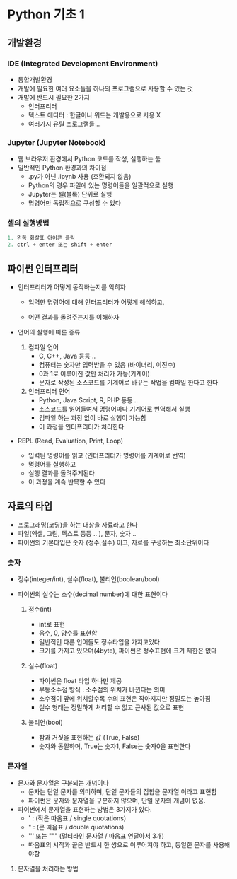 # Python 기초 1



## 개발환경

### IDE (Integrated Development Environment)

- 통합개발환경
- 개발에 필요한 여러 요소들을 하나의 프로그램으로 사용할 수 있는 것
- 개발에 반드시 필요한 2가지
  - 인터프리터
  - 텍스트 에디터 : 한글이나 워드는 개발용으로 사용 X
  - 여러가지 유틸 프로그램들 ..

### Jupyter (Jupyter Notebook)

- 웹 브라우저 환경에서 Python 코드를 작성, 실행하는 툴
- 일반적인 Python 환경과의 차이점
  - .py가 아닌 .ipynb 사용 (호환되지 않음)
  - Python의 경우 파일에 있는 명령어들을 일괄적으로 실행
  - Jupyter는 셀(블록) 단위로 실행
  - 명령어만 독립적으로 구성할 수 있다

### 셀의 실행방법

```python
1. 왼쪽 화살표 아이콘 클릭
2. ctrl + enter 또는 shift + enter
```



## 파이썬 인터프리터

- 인터프리터가 어떻게 동작하는지를 익히자

  - 입력한 명령어에 대해 인터프리터가 어떻게 해석하고, 

  - 어떤 결과를 돌려주는지를 이해하자

- 언어의 실행에 따른 종류

  1. 컴파일 언어
     - C, C++, Java 등등 ..
     - 컴퓨터는 숫자만 입력받을 수 있음 (바이너리, 이진수)
     - 0과 1로 이루어진 값만 처리가 가능(기계어)
     - 문자로 작성된 소스코드를 기계어로 바꾸는 작업을 컴파일 한다고 한다
  2. 인터프리터 언어
     - Python, Java Script, R, PHP 등등 ..
     - 소스코드를 읽어들여서 명령어마다 기계어로 번역해서 실행
     - 컴파일 하는 과정 없이 바로 실행이 가능함
     - 이 과정을 인터프리터가 처리한다

- REPL (Read, Evaluation, Print, Loop)

  - 입력된 명령어를 읽고 (인터프리터가 명령어를 기계어로 번역)
  - 명령어를 실행하고
  - 실행 결과를 돌려주게된다
  - 이 과정을 계속 반복할 수 있다



## 자료의 타입

- 프로그래밍(코딩)을 하는 대상을 자료라고 한다
- 파일(엑셀, 그림, 텍스트 등등 .. ), 문자, 숫자 ..
- 파이썬의 기본타입은 숫자 (정수,실수) 이고, 자료를 구성하는 최소단위이다



### 숫자

- 정수(integer/int), 실수(float), 불리언(boolean/bool)

- 파이썬의 실수는 소수(decimal number)에 대한 표현이다

  1. 정수(int)
     - int로 표현
     - 음수, 0, 양수를 표현함
     - 일반적인 다른 언어들도 정수타입을 가지고있다
     - 크기를 가지고 있으며(4byte), 파이썬은 정수표현에 크기 제한은 없다

  2. 실수(float)
     - 파이썬은 float 타입 하나만 제공
     - 부동소수점 방식 : 소수점의 위치가 바뀐다는 의미
     - 소수점이 앞에 위치할수록 수의 표현은 작아지지만 정밀도는 높아짐
     - 실수 형태는 정밀하게 처리할 수 없고 근사된 값으로 표현
  3. 불리언(bool)
     - 참과 거짓을 표현하는 값 (True, False)
     - 숫자와 동일하며, True는 숫자1, False는 숫자0을 표현한다



### 문자열

- 문자와 문자열은 구분되는 개념이다
  - 문자는 단일 문자를 의미하며, 단일 문자들의 집합을 문자열 이라고 표현함
  - 파이썬은 문자와 문자열을 구분하지 않으며, 단일 문자의 개념이 없음.
- 파이썬에서 문자열을 표현하는 방법은 3가지가 있다.
  - ' : (작은 따옴표 / single quotations)
  - " : (큰 따옴표 / double quotations)
  - ''' 또는 """ (멀티라인 문자열 / 따옴표 연달아서 3개)
  - 따옴표의 시작과 끝은 반드시 한 쌍으로 이루어져야 하고, 동일한 문자를 사용해야함

1. 문자열을 처리하는 방법
















